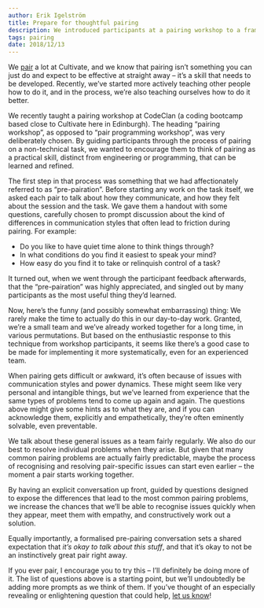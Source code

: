 ```yaml
---
author: Erik Igelström
title: Prepare for thoughtful pairing
description: We introduced participants at a pairing workshop to a framework for “pre-pairing” conversations, designed to help anticipate and prevent communication difficulties during pairing. The overwhelmingly positive feedback from the workshop reinforced to us how valuable this technique can be.
tags: pairing
date: 2018/12/13
---
```


We [pair](http://wiki.c2.com/?PairProgramming) a lot at Cultivate, and we know that pairing isn’t something you can just do and expect to be effective at straight away – it’s a skill that needs to be developed. Recently, we’ve started more actively teaching other people how to do it, and in the process, we’re also teaching ourselves how to do it better.

We recently taught a pairing workshop at CodeClan (a coding bootcamp based close to Cultivate here in Edinburgh). The heading “pairing workshop”, as opposed to “pair programming workshop”, was very deliberately chosen. By guiding participants through the process of pairing on a non-technical task, we wanted to encourage them to think of pairing as a practical skill, distinct from engineering or programming, that can be learned and refined.

The first step in that process was something that we had affectionately referred to as “pre-pairation”. Before starting any work on the task itself, we asked each pair to talk about how they communicate, and how they felt about the session and the task. We gave them a handout with some questions, carefully chosen to prompt discussion about the kind of differences in communication styles that often lead to friction during pairing. For example:

* Do you like to have quiet time alone to think things through?
* In what conditions do you find it easiest to speak your mind?
* How easy do you find it to take or relinquish control of a task?

It turned out, when we went through the participant feedback afterwards, that the “pre-pairation” was highly appreciated, and singled out by many participants as the most useful thing they’d learned.

Now, here’s the funny (and possibly somewhat embarrassing) thing: We rarely make the time to actually do this in our day-to-day work. Granted, we’re a small team and we’ve already worked together for a long time, in various permutations. But based on the enthusiastic response to this technique from workshop participants, it seems like there’s a good case to be made for implementing it more systematically, even for an experienced team.

When pairing gets difficult or awkward, it’s often because of issues with communication styles and power dynamics. These might seem like very personal and intangible things, but we’ve learned from experience that the same types of problems tend to come up again and again. The questions above might give some hints as to what they are, and if you can acknowledge them, explicitly and empathetically, they’re often eminently solvable, even preventable.

We talk about these general issues as a team fairly regularly. We also do our best to resolve individual problems when they arise. But given that many common pairing problems are actually fairly predictable, maybe the process of recognising and resolving pair-specific issues can start even earlier – the moment a pair starts working together.

By having an explicit conversation up front, guided by questions designed to expose the differences that lead to the most common pairing problems, we increase the chances that we’ll be able to recognise issues quickly when they appear, meet them with empathy, and constructively work out a solution.

Equally importantly, a formalised pre-pairing conversation sets a shared expectation that *it’s okay to talk about this stuff*, and that it’s okay to not be an instinctively great pair right away.

If you ever pair, I encourage you to try this – I’ll definitely be doing more of it. The list of questions above is a starting point, but we’ll undoubtedly be adding more prompts as we think of them. If you’ve thought of an especially revealing or enlightening question that could help, [let us know](https://twitter.com/cultivatehq)!
